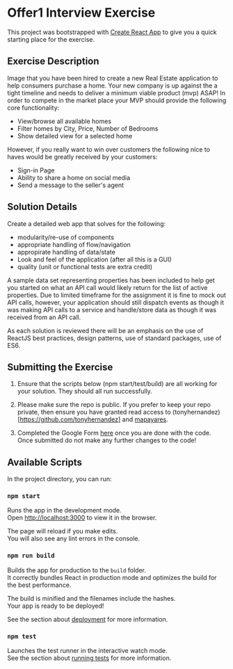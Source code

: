 # Offer1 Interview Exercise

This project was bootstrapped with [Create React App](https://github.com/facebook/create-react-app) to give you a quick starting place for the exercise.


## Exercise Description

Image that you have been hired to create a new Real Estate application to help consumers purchase a home. Your new company is up against the a tight timeline and needs to deliver a minimum viable product (mvp) ASAP! In order to compete in the market place your MVP should provide the following core functionality:

- View/browse all available homes 
- Filter homes by City, Price, Number of Bedrooms
- Show detailed view for a selected home

However, if you really want to win over customers the following nice to haves would be greatly received by your customers:

- Sign-in Page
- Ability to share a home on social media
- Send a message to the seller's agent


## Solution Details

Create a detailed web app that solves for the following:

- modularity/re-use of components
- appropriate handling of flow/navigation
- appropirate handling of data/state
- Look and feel of the application (after all this is a GUI)
- quality (unit or functional tests are extra credit)

A sample data set representing properties has been included to help get you started on what an API call would likely return for the list of active properties. Due to limited timeframe for the assignment it is fine to mock out API calls, however, your application should still dispatch events as though it was making API calls to a service and handle/store data as though it was received from an API call.

As each solution is reviewed there will be an emphasis on the use of ReactJS best practices, design patterns, use of standard packages, use of ES6.


## Submitting the Exercise

1. Ensure that the scripts below (npm start/test/build) are all working for your solution. They should all run successfully.

2. Please make sure the repo is public. If you prefer to keep your repo private, then ensure you have granted read access to (tonyhernandez)[https://github.com/tonyhernandez] and [mapayares](https://github.com/mapayares).

3. Completed the Google Form [here](https://forms.gle/We7VGi73apbECGKL6) once you are done with the code. Once submitted do not make any further changes to the code!


## Available Scripts

In the project directory, you can run:

### `npm start`

Runs the app in the development mode.\
Open [http://localhost:3000](http://localhost:3000) to view it in the browser.

The page will reload if you make edits.\
You will also see any lint errors in the console.

### `npm run build`

Builds the app for production to the `build` folder.\
It correctly bundles React in production mode and optimizes the build for the best performance.

The build is minified and the filenames include the hashes.\
Your app is ready to be deployed!

See the section about [deployment](https://facebook.github.io/create-react-app/docs/deployment) for more information.

### `npm test`

Launches the test runner in the interactive watch mode.\
See the section about [running tests](https://facebook.github.io/create-react-app/docs/running-tests) for more information.

